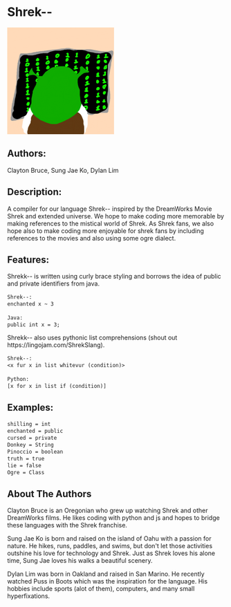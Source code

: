 <h1>Shrek--</h1>
<img src="doc/shrek--Logo2.0.png">

## Authors:

Clayton Bruce, Sung Jae Ko, Dylan Lim

## Description:
<div>
    A compiler for our language Shrek-- inspired by the DreamWorks Movie Shrek and extended universe. We hope to make coding more memorable by making references to the mistical world of Shrek. As Shrek fans, we also hope also to make coding more enjoyable for shrek fans by including references to the movies and also using some ogre dialect.
</div>


## Features:

<div>
    Shrekk-- is written using curly brace styling and borrows the idea of public and private identifiers from java. 
    
    Shrek--:
    enchanted x ~ 3
    
    Java:
    public int x = 3;
</div>
<div>
    Shrekk-- also uses pythonic list comprehensions (shout out https://lingojam.com/ShrekSlang). 
    
    Shrek--:
    <x fur x in list whitevur (condition)>
    
    Python:
    [x for x in list if (condition)]
</div>

## Examples:

    shilling = int
    enchanted = public
    cursed = private
    Donkey = String
    Pinoccio = boolean
    truth = true
    lie = false
    Ogre = Class
    
    
## About The Authors

Clayton Bruce is an Oregonian who grew up watching Shrek and other DreamWorks films. He likes coding with python and js and hopes to bridge these languages with the Shrek franchise.

Sung Jae Ko is born and raised on the island of Oahu with a passion for nature. He hikes, runs, paddles, and swims, but don't let those activities outshine his love for technology and Shrek. Just as Shrek loves his alone time, Sung Jae loves his walks a beautiful scenery.

Dylan Lim was born in Oakland and raised in San Marino. He recently watched Puss in Boots which was the inspiration for the language. His hobbies include sports (alot of them), computers, and many small hyperfixations.
